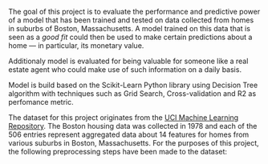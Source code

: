The goal of this project is to evaluate the performance and predictive power of a model that has been trained and tested on data collected from homes in suburbs of Boston, Massachusetts. A model trained on this data that is seen as a _good fit_ could then be used to make certain predictions about a home — in particular, its monetary value. 

Additionaly model is evaluated for being valuable for someone like a real estate agent who could make use of such information on a daily basis.

Model is build based on the Scikit-Learn Python library using Decision Tree algorithm with techniques such as Grid Search, Cross-validation and R2 as perfomance metric.

The dataset for this project originates from the [UCI Machine Learning Repository](https://archive.ics.uci.edu/ml/datasets/Housing). The Boston housing data was collected in 1978 and each of the 506 entries represent aggregated data about 14 features for homes from various suburbs in Boston, Massachusetts. For the purposes of this project, the following preprocessing steps have been made to the dataset:
